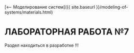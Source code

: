 [⟵ Моделирование систем]({{ site.baseurl }}/modeling-of-systems/materials.html)

# ЛАБОРАТОРНАЯ РАБОТА №7

Раздел находиться в разработке !!!
